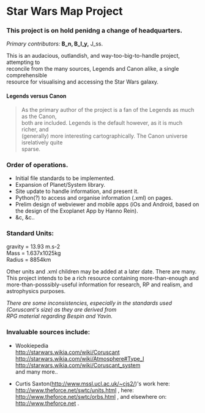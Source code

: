 
Star Wars Map Project
============

### This project is on hold penidng a change of headquarters.

*Primary contributors:* **B_n, B_l_y,** J_ss.

This is an audacious, outlandish, and way-too-big-to-handle project, attempting to  
reconcile from the many sources, Legends and Canon alike, a single comprehensible  
resource for visualising and accessing the Star Wars galaxy.

#### Legends versus Canon
> As the primary author of the project is a fan of the Legends as much as the Canon,  
both are included. Legends is the default however, as it is much richer, and  
(generally) more interesting cartographically. The Canon universe isrelatively quite  
sparse.

### Order of operations. 
* Initial file standards to be implemented.
* Expansion of Planet/System library.
* Site update to handle information, and present it.
* Python(?) to access and organise information (.xml) on pages.
* Prelim design of webviewer and mobile apps (iOs and Android, based on the design of the Exoplanet App by Hanno Rein).
* &c, &c..

### Standard Units:

gravity = 13.93 m.s-2  
Mass = 1.637x1025kg  
Radius = 8854km  


Other units and .xml children may be added at a later date. There are many. This project intends to be a rich resource containing more-than-enough and more-than-posssibly-useful information for research, RP and realism, and astrophysics purposes.


*There are some inconsistencies, especially in the standards used (Coruscant's size) as they are derived from  
RPG material regarding Bespin and Yavin.*

### Invaluable sources include:
* Wookiepedia  
http://starwars.wikia.com/wiki/Coruscant  
http://starwars.wikia.com/wiki/Atmosphere#Type_I  
http://starwars.wikia.com/wiki/Coruscant_system  
and many more..

* Curtis Saxton(http://www.mssl.ucl.ac.uk/~cjs2/)'s work here:  
http://www.theforce.net/swtc/units.html , here:  
http://www.theforce.net/swtc/orbs.html  , and elsewhere  on:  
http://www.theforce.net .
